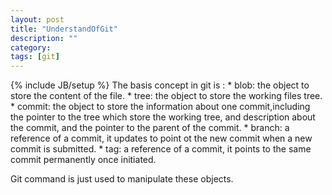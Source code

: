 ```yaml
---
layout: post
title: "UnderstandOfGit"
description: ""
category: 
tags: [git]
---
```

{% include JB/setup %}
The basis concept in git is :
    * blob: the object to store the content of the file.
    * tree: the object to store the working files tree.
    * commit: the object to store the information about one commit,including the
      pointer to the tree which store the working tree, and description about
      the commit, and the pointer to the parent of the commit.
    * branch: a reference of a commit, it updates to point ot the new commit
      when a new commit is submitted.
    * tag: a reference of a commit, it points to the same commit permanently
      once initiated.

Git command is just used to manipulate these objects.     
